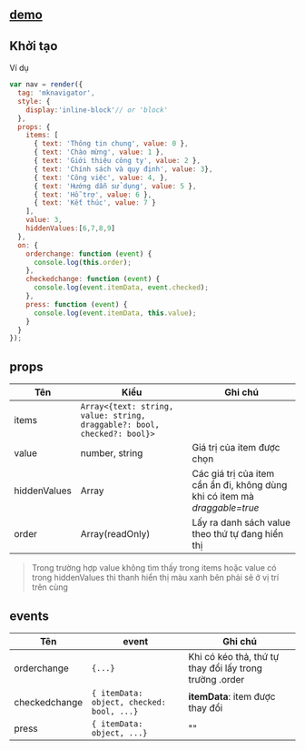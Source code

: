 ## [demo](https://absol.cf/libs/absol-acomp/demo/mknavigator.html)
## Khởi tạo

Ví dụ

```js
var nav = render({
  tag: 'mknavigator',
  style: {
    display:'inline-block'// or 'block'
  },
  props: {
    items: [
      { text: 'Thông tin chung', value: 0 },
      { text: 'Chào mừng', value: 1 },
      { text: 'Giới thiệu công ty', value: 2 },
      { text: 'Chính sách và quy định', value: 3},
      { text: 'Công việc', value: 4, },
      { text: 'Hướng dẫn sử dụng', value: 5 },
      { text: 'Hỗ trợ', value: 6 },
      { text: 'Kết thúc', value: 7 }
    ],
    value: 3,
    hiddenValues:[6,7,8,9]
  },
  on: {
    orderchange: function (event) {
      console.log(this.order);
    },
    checkedchange: function (event) {
      console.log(event.itemData, event.checked);
    },
    press: function (event) {
      console.log(event.itemData, this.value);
    }
  }
});

```
## props

| Tên             | Kiểu                          |   Ghi chú                       |
|-----------------|-------------------------------|---------------------------------|
| items           | `Array<{text: string, value: string, draggable?: bool, checked?: bool}>` |         |
| value           | number, string                | Giá trị của item được chọn      |
| hiddenValues     | Array                         | Các giá trị của item cần ẩn đi, không dùng khi có item mà  *draggable=true*  |
| order           | Array(readOnly)               | Lấy ra danh sách value theo thứ tự đang hiển thị |

> Trong trường hợp value không tìm thấy trong items hoặc value có trong hiddenValues thì thanh hiển thị màu xanh bên phải sẽ ở vị trí trên cùng

## events

| Tên             |  event                          |   Ghi chú                       |
|-|-|-|
| orderchange     | `{...}`                              | Khi có kéo thả, thứ tự thay đổi lấy trong trường .order  |
| checkedchange   | `{ itemData: object, checked: bool, ...}` | **itemData**: item được thay đổi |
| press           | `{ itemData: object, ...}`| "" |
